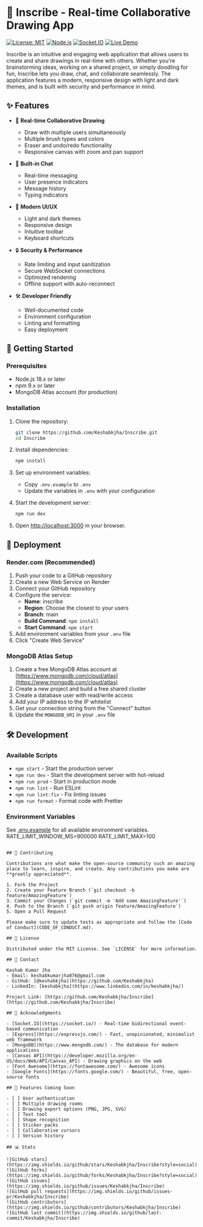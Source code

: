 # 🎨 Inscribe - Real-time Collaborative Drawing App

[![License: MIT](https://img.shields.io/badge/License-MIT-yellow.svg)](https://opensource.org/licenses/MIT)
[![Node.js](https://img.shields.io/badge/Node.js-18.x-brightgreen)](https://nodejs.org/)
[![Socket.IO](https://img.shields.io/badge/Socket.IO-4.x-010101)](https://socket.io/)
[![Live Demo](https://img.shields.io/badge/Live-Demo-brightgreen)](https://inscribe-lsww.onrender.com/)

Inscribe is an intuitive and engaging web application that allows users to create and share drawings in real-time with others. Whether you're brainstorming ideas, working on a shared project, or simply doodling for fun, Inscribe lets you draw, chat, and collaborate seamlessly. The application features a modern, responsive design with light and dark themes, and is built with security and performance in mind.

## ✨ Features

- 🎨 **Real-time Collaborative Drawing**
  - Draw with multiple users simultaneously
  - Multiple brush types and colors
  - Eraser and undo/redo functionality
  - Responsive canvas with zoom and pan support

- 💬 **Built-in Chat**
  - Real-time messaging
  - User presence indicators
  - Message history
  - Typing indicators

- 🎨 **Modern UI/UX**
  - Light and dark themes
  - Responsive design
  - Intuitive toolbar
  - Keyboard shortcuts

- 🔒 **Security & Performance**
  - Rate limiting and input sanitization
  - Secure WebSocket connections
  - Optimized rendering
  - Offline support with auto-reconnect

- 🛠 **Developer Friendly**
  - Well-documented code
  - Environment configuration
  - Linting and formatting
  - Easy deployment

## 🚀 Getting Started

### Prerequisites

- Node.js 18.x or later
- npm 9.x or later
- MongoDB Atlas account (for production)

### Installation

1. Clone the repository:
   ```bash
   git clone https://github.com/Keshabkjha/Inscribe.git
   cd Inscribe
   ```

2. Install dependencies:
   ```bash
   npm install
   ```

3. Set up environment variables:
   - Copy `.env.example` to `.env`
   - Update the variables in `.env` with your configuration

4. Start the development server:
   ```bash
   npm run dev
   ```

5. Open [http://localhost:3000](http://localhost:3000) in your browser.

## 🚀 Deployment

### Render.com (Recommended)

1. Push your code to a GitHub repository
2. Create a new Web Service on Render
3. Connect your GitHub repository
4. Configure the service:
   - **Name**: inscribe
   - **Region**: Choose the closest to your users
   - **Branch**: main
   - **Build Command**: `npm install`
   - **Start Command**: `npm start`
5. Add environment variables from your `.env` file
6. Click "Create Web Service"

### MongoDB Atlas Setup

1. Create a free MongoDB Atlas account at [https://www.mongodb.com/cloud/atlas](https://www.mongodb.com/cloud/atlas)
2. Create a new project and build a free shared cluster
3. Create a database user with read/write access
4. Add your IP address to the IP whitelist
5. Get your connection string from the "Connect" button
6. Update the `MONGODB_URI` in your `.env` file

## 🛠 Development

### Available Scripts

- `npm start` - Start the production server
- `npm run dev` - Start the development server with hot-reload
- `npm run prod` - Start in production mode
- `npm run lint` - Run ESLint
- `npm run lint:fix` - Fix linting issues
- `npm run format` - Format code with Prettier

### Environment Variables

See [.env.example](.env.example) for all available environment variables.
RATE_LIMIT_WINDOW_MS=900000
RATE_LIMIT_MAX=100
```

## 🤝 Contributing

Contributions are what make the open-source community such an amazing place to learn, inspire, and create. Any contributions you make are **greatly appreciated**.

1. Fork the Project
2. Create your Feature Branch (`git checkout -b feature/AmazingFeature`)
3. Commit your Changes (`git commit -m 'Add some AmazingFeature'`)
4. Push to the Branch (`git push origin feature/AmazingFeature`)
5. Open a Pull Request

Please make sure to update tests as appropriate and follow the [Code of Conduct](CODE_OF_CONDUCT.md).

## 📝 License

Distributed under the MIT License. See `LICENSE` for more information.

## 📧 Contact

Keshab Kumar Jha 
- Email: keshabkumarjha876@gmail.com
- GitHub: [@keshabkjha](https://github.com/Keshabkjha)
- LinkedIn: [keshabkjha](https://www.linkedin.com/in/keshabkjha/)

Project Link: [https://github.com/Keshabkjha/Inscribe](https://github.com/Keshabkjha/Inscribe)

## 🙏 Acknowledgments

- [Socket.IO](https://socket.io/) - Real-time bidirectional event-based communication
- [Express](https://expressjs.com/) - Fast, unopinionated, minimalist web framework
- [MongoDB](https://www.mongodb.com/) - The database for modern applications
- [Canvas API](https://developer.mozilla.org/en-US/docs/Web/API/Canvas_API) - Drawing graphics on the web
- [Font Awesome](https://fontawesome.com/) - Awesome icons
- [Google Fonts](https://fonts.google.com/) - Beautiful, free, open-source fonts

## 🌟 Features Coming Soon

- [ ] User authentication
- [ ] Multiple drawing rooms
- [ ] Drawing export options (PNG, JPG, SVG)
- [ ] Text tool
- [ ] Shape recognition
- [ ] Sticker packs
- [ ] Collaborative cursors
- [ ] Version history

## 📊 Stats

![GitHub stars](https://img.shields.io/github/stars/Keshabkjha/Inscribe?style=social)
![GitHub forks](https://img.shields.io/github/forks/Keshabkjha/Inscribe?style=social)
![GitHub issues](https://img.shields.io/github/issues/Keshabkjha/Inscribe)
![GitHub pull requests](https://img.shields.io/github/issues-pr/Keshabkjha/Inscribe)
![GitHub contributors](https://img.shields.io/github/contributors/Keshabkjha/Inscribe)
![GitHub last commit](https://img.shields.io/github/last-commit/Keshabkjha/Inscribe)